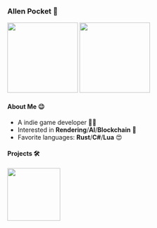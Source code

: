 ### Allen Pocket 👋

<p align="left">
<img height="160" src="https://github-readme-stats.vercel.app/api?username=allenpocketgamer&count_private=true&show_icons=true&theme=dracula"/>
<img height="160" src="https://github-readme-stats.vercel.app/api/top-langs/?username=allenpocketgamer&layout=compact&hide=html&count_private=true&langs_count=4&theme=dracula"/>
</p>

#### About Me 😉

* A indie game developer 🤟🏼
* Interested in **Rendering**/**AI**/**Blockchain** 💎
* Favorite languages: **Rust**/**C#**/**Lua** 😍

#### Projects 🛠️

<p align="left">
<img height="120" src="https://github-readme-stats.vercel.app/api/pin?username=allenpocketgamer&repo=yam&theme=radical"/>
</p>
